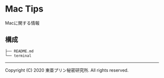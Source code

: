 # Mac Tips

Macに関する情報

## 構成

```sh
├── README.md
└── terminal
```

---

Copyright (C) 2020 東亜プリン秘密研究所. All rights reserved.
